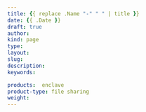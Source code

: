 ```yaml
---
title: {{ replace .Name "-" " " | title }}
date: {{ .Date }}
draft: true
author:
kind: page
type: 
layout: 
slug: 
description: 
keywords: 

products:  enclave
product-type: file sharing
weight: 
---
```



